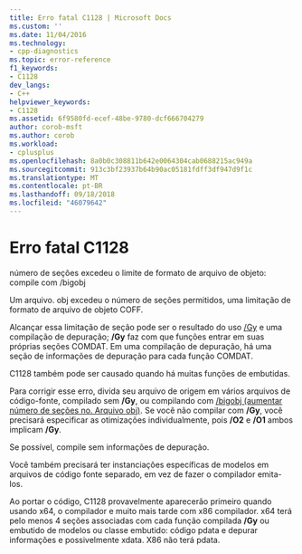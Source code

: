 ```yaml
---
title: Erro fatal C1128 | Microsoft Docs
ms.custom: ''
ms.date: 11/04/2016
ms.technology:
- cpp-diagnostics
ms.topic: error-reference
f1_keywords:
- C1128
dev_langs:
- C++
helpviewer_keywords:
- C1128
ms.assetid: 6f9580fd-ecef-48be-9780-dcf666704279
author: corob-msft
ms.author: corob
ms.workload:
- cplusplus
ms.openlocfilehash: 8a0b0c308811b642e0064304cab0688215ac949a
ms.sourcegitcommit: 913c3bf23937b64b90ac05181fdff3df947d9f1c
ms.translationtype: MT
ms.contentlocale: pt-BR
ms.lasthandoff: 09/18/2018
ms.locfileid: "46079642"
---
```

# <a name="fatal-error-c1128"></a>Erro fatal C1128

número de seções excedeu o limite de formato de arquivo de objeto: compile com /bigobj

Um arquivo. obj excedeu o número de seções permitidos, uma limitação de formato de arquivo de objeto COFF.

Alcançar essa limitação de seção pode ser o resultado do uso [/Gy](../../build/reference/gy-enable-function-level-linking.md) e uma compilação de depuração; **/Gy** faz com que funções entrar em suas próprias seções COMDAT. Em uma compilação de depuração, há uma seção de informações de depuração para cada função COMDAT.

C1128 também pode ser causado quando há muitas funções de embutidas.

Para corrigir esse erro, divida seu arquivo de origem em vários arquivos de código-fonte, compilado sem **/Gy**, ou compilando com [/bigobj (aumentar número de seções no. Arquivo obj)](../../build/reference/bigobj-increase-number-of-sections-in-dot-obj-file.md).  Se você não compilar com **/Gy**, você precisará especificar as otimizações individualmente, pois **/O2** e **/O1** ambos implicam **/Gy**.

Se possível, compile sem informações de depuração.

Você também precisará ter instanciações específicas de modelos em arquivos de código fonte separado, em vez de fazer o compilador emita-los.

Ao portar o código, C1128 provavelmente aparecerão primeiro quando usando x64, o compilador e muito mais tarde com x86 compilador. x64 terá pelo menos 4 seções associadas com cada função compilada **/Gy** ou embutido de modelos ou classe embutido: código pdata e depurar informações e possivelmente xdata.  X86 não terá pdata.